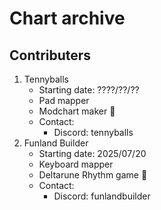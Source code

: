 # Chart archive

## Contributers

1. Tennyballs
   - Starting date: ????/??/??
   - Pad mapper
   - Modchart maker :100:
   - Contact:
     - Discord: tennyballs
2. Funland Builder
   - Starting date: 2025/07/20
   - Keyboard mapper
   - Deltarune Rhythm game 🦠
   - Contact:
     - Discord: funlandbuilder
